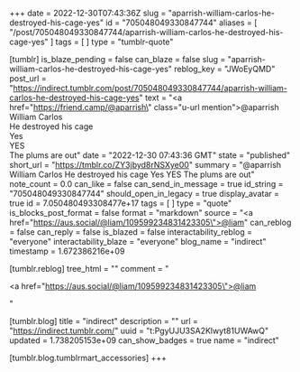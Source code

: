 +++
date = 2022-12-30T07:43:36Z
slug = "aparrish-william-carlos-he-destroyed-his-cage-yes"
id = "705048049330847744"
aliases = [ "/post/705048049330847744/aparrish-william-carlos-he-destroyed-his-cage-yes" ]
tags = [ ]
type = "tumblr-quote"

[tumblr]
is_blaze_pending = false
can_blaze = false
slug = "aparrish-william-carlos-he-destroyed-his-cage-yes"
reblog_key = "JWoEyQMD"
post_url = "https://indirect.tumblr.com/post/705048049330847744/aparrish-william-carlos-he-destroyed-his-cage-yes"
text = "<a href=\"https://friend.camp/@aparrish\" class=\"u-url mention\">@<span>aparrish</span></a> <br/>William Carlos<br/>He destroyed his cage<br/>Yes<br/>YES<br/>The plums are out"
date = "2022-12-30 07:43:36 GMT"
state = "published"
short_url = "https://tmblr.co/ZY3jbyd8rNSXye00"
summary = "@aparrish William Carlos He destroyed his cage Yes YES The plums are out"
note_count = 0.0
can_like = false
can_send_in_message = true
id_string = "705048049330847744"
should_open_in_legacy = true
display_avatar = true
id = 7.050480493308477e+17
tags = [ ]
type = "quote"
is_blocks_post_format = false
format = "markdown"
source = "<a href=\"https://aus.social/@liam/109599234831423305\">@liam</a>"
can_reblog = false
can_reply = false
is_blazed = false
interactability_reblog = "everyone"
interactability_blaze = "everyone"
blog_name = "indirect"
timestamp = 1.672386216e+09

[tumblr.reblog]
tree_html = ""
comment = "<p><a href=\"https://aus.social/@liam/109599234831423305\">@liam</a></p>"

[tumblr.blog]
title = "indirect"
description = ""
url = "https://indirect.tumblr.com/"
uuid = "t:PgyUJU3SA2Klwyt81UWAwQ"
updated = 1.738205153e+09
can_show_badges = true
name = "indirect"

[tumblr.blog.tumblrmart_accessories]
+++
